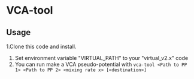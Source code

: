 # VCA-tool

## Usage

1.Clone this code and install.
1. Set environment variable "VIRTUAL_PATH" to your "virtual_v2.x" code
1. You can run make a VCA pseudo-potential with `vca-tool <Path to PP 1> <Path to PP 2> <mixing rate x> [<destination>]`
